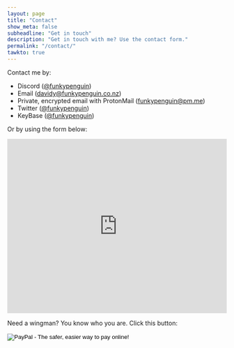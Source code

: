 ```yaml
---
layout: page
title: "Contact"
show_meta: false
subheadline: "Get in touch"
description: "Get in touch with me? Use the contact form."
permalink: "/contact/"
tawkto: true
---
```

Contact me by:

* Discord ([@funkypenguin](http://chat.funkypenguin.co.nz))
* Email ([davidy@funkypenguin.co.nz](mailto:davidy@funkypenguin.co.nz))
* Private, encrypted email with ProtonMail ([funkypenguin@pm.me](mailto:funkypenguin@pm.me))
* Twitter ([@funkypenguin](https://twitter.com/funkypenguin))
* KeyBase ([@funkypenguin](https://keybase.io/funkypenguin))

Or by using the form below:

<div class="panel">
<iframe width="100%" height="400" frameborder="0" scrolling="no" src="https://funkypenguin.wufoo.com/forms/z16038vt0bk5txp/"></iframe>
</div>

Need a wingman? You know who you are. Click this button:

<form action="https://www.paypal.com/cgi-bin/webscr" method="post" target="_top">
<input type="hidden" name="cmd" value="_s-xclick">
<input type="hidden" name="hosted_button_id" value="SLTYA2BX9LNCU">
<input type="image" src="https://www.funkypenguin.co.nz/images/wingman.png" border="0" name="submit" alt="PayPal - The safer, easier way to pay online!">
<img alt="" border="0" src="https://www.paypalobjects.com/en_US/i/scr/pixel.gif" width="1" height="1">
</form>

